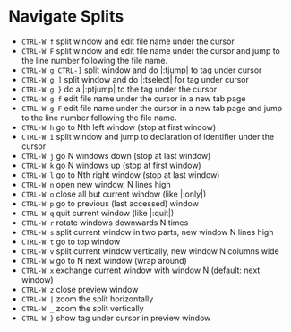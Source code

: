 # Navigate Splits

* `CTRL-W f` split window and edit file name under the cursor
* `CTRL-W F` split window and edit file name under the cursor and jump to the line number following the file name.
* `CTRL-W g CTRL-]` split window and do |:tjump| to tag under cursor
* `CTRL-W g ]` split window and do |:tselect| for tag under cursor
* `CTRL-W g }` do a |:ptjump| to the tag under the cursor
* `CTRL-W g f` edit file name under the cursor in a new tab page
* `CTRL-W g F` edit file name under the cursor in a new tab page and jump to the line number following the file name.
* `CTRL-W h` go to Nth left window (stop at first window)
* `CTRL-W i` split window and jump to declaration of identifier under the cursor
* `CTRL-W j` go N windows down (stop at last window)
* `CTRL-W k` go N windows up (stop at first window)
* `CTRL-W l` go to Nth right window (stop at last window)
* `CTRL-W n` open new window, N lines high
* `CTRL-W o` close all but current window (like |:only|)
* `CTRL-W p` go to previous (last accessed) window
* `CTRL-W q` quit current window (like |:quit|)
* `CTRL-W r` rotate windows downwards N times
* `CTRL-W s` split current window in two parts, new window N lines high
* `CTRL-W t` go to top window
* `CTRL-W v` split current window vertically, new window N columns wide
* `CTRL-W w` go to N next window (wrap around)
* `CTRL-W x` exchange current window with window N (default: next window)
* `CTRL-W z` close preview window
* `CTRL-W |` zoom the split horizontally
* `CTRL-W _` zoom the split vertically
* `CTRL-W }` show tag under cursor in preview window
